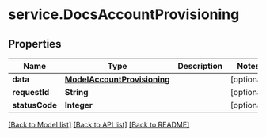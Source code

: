 # service.DocsAccountProvisioning

## Properties
Name | Type | Description | Notes
------------ | ------------- | ------------- | -------------
**data** | [**ModelAccountProvisioning**](ModelAccountProvisioning.md) |  | [optional] 
**requestId** | **String** |  | [optional] 
**statusCode** | **Integer** |  | [optional] 

[[Back to Model list]](../README.md#documentation-for-models) [[Back to API list]](../README.md#documentation-for-api-endpoints) [[Back to README]](../README.md)


